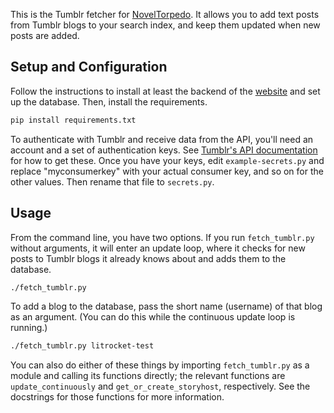 This is the Tumblr fetcher for [NovelTorpedo](../..). It allows you to add
text posts from Tumblr blogs to your search index, and keep them updated when
new posts are added.


## Setup and Configuration

Follow the instructions to install at least the backend of the
[website](../../website) and set up the database. Then, install the
requirements.

```bash
pip install requirements.txt
```

To authenticate with Tumblr and receive data from the API, you'll need an
account and a set of authentication keys. See
[Tumblr's API documentation](https://www.tumblr.com/docs/en/api/v2) for how to
get these. Once you have your keys, edit `example-secrets.py` and replace
"myconsumerkey" with your actual consumer key, and so on for the other values.
Then rename that file to `secrets.py`.


## Usage

From the command line, you have two options. If you run `fetch_tumblr.py`
without arguments, it will enter an update loop, where it checks for new
posts to Tumblr blogs it already knows about and adds them to the database.

```bash
./fetch_tumblr.py
```

To add a blog to the database, pass the short name (username) of that blog
as an argument. (You can do this while the continuous update loop is running.)

```bash
./fetch_tumblr.py litrocket-test
```

You can also do either of these things by importing `fetch_tumblr.py` as a
module and calling its functions directly; the relevant functions are
`update_continuously` and `get_or_create_storyhost`, respectively. See the
docstrings for those functions for more information.
